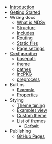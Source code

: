 * [Introduction](introduction)
* [Getting Started](getting-started)
* Writing docs
    - [What is MDSv](writing/mdsv)
    - [Structure](writing/structure)
    - [Includes](writing/includes)
    - [Routing](writing/routing)
    - [Static files](writing/static)
    - [Page settings](writing/settings)
* [Configuration](config/file)
    - [basepath](config/basepath)
    - [theme](config/theme)
    - [pathes](config/pathes)
    - [incPKG](config/incpkg)
    - [preprocess](config/preprocess)
* Builtins
    - [Example](builtins/example)
    - [Properties](builtins/properties)
* Styling
    - [Theme tuning](theming/theme-tuning)
    - [Examples view](theming/examples)
    - [Custom theme](theming/custom-theme)
    - List of themes
        - [Default](theming/list/default)
* Publishing
    - [GitHub Pages](publishing/ghpages) 